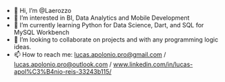 - 👋 Hi, I’m @Laerozzo
- 👀 I’m interested in BI, Data Analytics and Mobile Development
- 🌱 I’m currently learning Python for Data Science, Dart, and SQL for MySQL Workbench
- 💞️ I’m looking to collaborate on projects and with any programming logic ideas.
- 📫 How to reach me: lucas.apolonio.pro@gmail.com / lucas.apolonio.pro@outlook.com / www.linkedin.com/in/lucas-apol%C3%B4nio-reis-33243b115/

<!---
Laerozzo/Laerozzo is a ✨ special ✨ repository because its `README.md` (this file) appears on your GitHub profile.
You can click the Preview link to take a look at your changes.
--->
